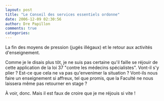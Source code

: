 ```yaml
---
layout: post
title: "Le Conseil des services essentiels ordonne"
date: 2006-12-09 02:30:56
author: Dre Papillon
comments: true
categories: 
---
```



La fin des moyens de pression (jugés illégaux) et le retour aux activités d'enseignement.









Comme je le disais plus tôt, je ne suis pas certaine qu'il faille se réjouir de cette application de la loi 37 "contre les médecins spécialistes". Vont-il s'y plier ? Est-ce que cela ne va pas qu'envenimer la situation ? Vont-ils nous faire un enseignement si affreux, tel que promis, que la Faculté ne nous laissera même pas retourner en stage ?

À voir, donc. Mais il est faux de croire que je me réjouis si vite !